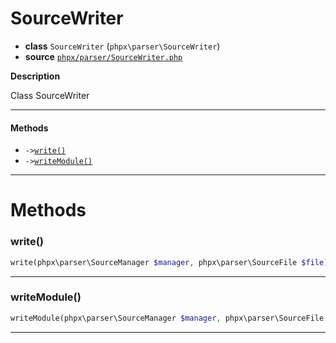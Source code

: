 # SourceWriter

- **class** `SourceWriter` (`phpx\parser\SourceWriter`)
- **source** [`phpx/parser/SourceWriter.php`](./src/main/resources/JPHP-INF/sdk/phpx/parser/SourceWriter.php)

**Description**

Class SourceWriter

---

#### Methods

- `->`[`write()`](#method-write)
- `->`[`writeModule()`](#method-writemodule)

---
# Methods

<a name="method-write"></a>

### write()
```php
write(phpx\parser\SourceManager $manager, phpx\parser\SourceFile $file): void
```

---

<a name="method-writemodule"></a>

### writeModule()
```php
writeModule(phpx\parser\SourceManager $manager, phpx\parser\SourceFile $file, phpx\parser\ModuleRecord $record, php\io\Stream $out): mixed
```

---
